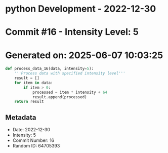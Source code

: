 ﻿# python Development - 2022-12-30
# Commit #16 - Intensity Level: 5
# Generated on: 2025-06-07 10:03:25
```python
def process_data_16(data, intensity=5):
    '''Process data with specified intensity level'''
    result = []
    for item in data:
        if item > 0:
            processed = item * intensity + 64
            result.append(processed)
    return result
```
## Metadata
- Date: 2022-12-30
- Intensity: 5
- Commit Number: 16
- Random ID: 64705393
